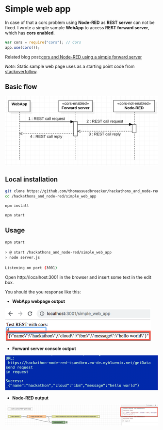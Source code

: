 # Simple web app

In case of that a cors problem using **Node-RED** as **REST server** can not be fixed. I wrote a simple sample **WebApp** to access **REST forward server**, which has **cors enabled**.

```javascript
var cors = require("cors"); // Cors
app.use(cors());
```

Related blog post:[cors and Node-RED using a simple forward server](https://suedbroecker.net/2019/03/13/cors-and-node-red-using-a-simple-forward-server/)

_Note:_ Static sample web page uses as a starting point code from [stackoverfollow](https://stackoverflow.com/questions/49085931/how-to-call-existing-rest-api-from-a-html-form).

## Basic flow

![simple diragram](../images/simple-diagram.png)


## Local installation

```sh
git clone https://github.com/thomassuedbroecker/hackathons_and_node-red.git
cd /hackathons_and_node-red/simple_web_app
```

```sh
npm install
```

```sh
npm start
```

## Usage

```sh
npm start

> @ start /hackathons_and_node-red/simple_web_app
> node server.js

Listening on port (3001)
```

Open http://localhost:3001 in the browser and insert some text in the edit box.

You should the you response like this:

* **WebApp webpage output**

![simple-web-app-output-html](../images/simple-web-app-output-html.png)

* **Forward server console output**

![simple-web-app-output-forward-server](../images/simple-web-app-output-forward-server.png)

* **Node-RED output**

![simple-web-app-node-red-output-html](../images/simple-web-app-node-red-output.png)

